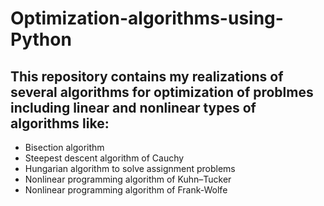 # Optimization-algorithms-using-Python

## This repository contains my realizations of several algorithms for optimization of problmes including linear and nonlinear types of algorithms like:
- Bisection algorithm
- Steepest descent algorithm of Cauchy
- Hungarian algorithm to solve assignment problems
- Nonlinear programming algorithm of Kuhn–Tucker
- Nonlinear programming algorithm of Frank-Wolfe
